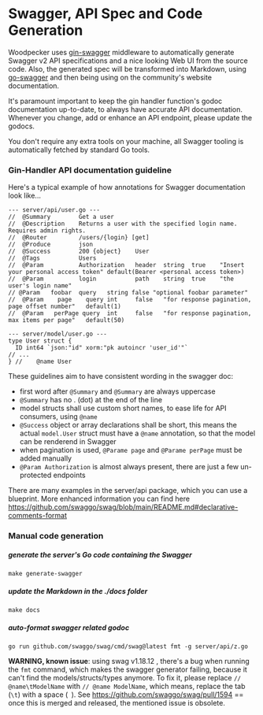 # Swagger, API Spec and Code Generation

Woodpecker uses [gin-swagger](https://github.com/swaggo/gin-swagger) middleware to automatically
generate Swagger v2 API specifications and a nice looking Web UI from the source code.
Also, the generated spec will be transformed into Markdown, using [go-swagger](https://github.com/go-swagger/go-swagger)
and then being using on the community's website documentation.

It's paramount important to keep the gin handler function's godoc documentation up-to-date,
to always have accurate API documentation.
Whenever you change, add or enhance an API endpoint, please update the godocs.

You don't require any extra tools on your machine, all Swagger tooling is automatically fetched by standard Go tools.

### Gin-Handler API documentation guideline

Here's a typical example of how annotations for Swagger documentation look like...

```text
--- server/api/user.go ---
//	@Summary		Get a user
//	@Description	Returns a user with the specified login name. Requires admin rights.
//	@Router			/users/{login} [get]
//	@Produce		json
//	@Success		200	{object}	User
//	@Tags			Users
//	@Param			Authorization	header	string	true	"Insert your personal access token"	default(Bearer <personal access token>)
//	@Param			login			path	string	true	"the user's login name"
// @Param   foobar  query   string false "optional foobar parameter"
//	@Param	  page    query	int		false	"for response pagination, page offset number"	default(1)
//	@Param   perPage query	int		false	"for response pagination, max items per page"	default(50)
```

```text
--- server/model/user.go ---
type User struct {
  ID int64 `json:"id" xorm:"pk autoincr 'user_id'"`
// ...
} //	@name User
```

These guidelines aim to have consistent wording in the swagger doc:
* first word after `@Summary` and `@Summary` are always uppercase
* `@Summary` has no . (dot) at the end of the line
* model structs shall use custom short names, to ease life for API consumers, using `@name`
* `@Success` object or array declarations shall be short, this means the actual `model.User` struct must have a `@name` annotation, so that the model can be renderend in Swagger
* when pagination is used, `@Parame page` and `@Parame perPage` must be added manually
* `@Param Authorization` is almost always present, there are just a few un-protected endpoints

There are many examples in the server/api package, which you can use a blueprint.
More enhanced information you can find here https://github.com/swaggo/swag/blob/main/README.md#declarative-comments-format

### Manual code generation

##### generate the server's Go code containing the Swagger

```shell
make generate-swagger
```

##### update the Markdown in the ./docs folder

```shell
make docs
```

##### auto-format swagger related godoc

```shell
go run github.com/swaggo/swag/cmd/swag@latest fmt -g server/api/z.go
```

**WARNING, known issue**: using swag v1.18.12 , there's a bug when running the `fmt` command,
which makes the swagger generator failing, because it can't find the models/structs/types anymore.
To fix it, please replace `// @name\tModelName` with `// @name ModelName`,
which means, replace the tab (`\t`) with a space (` `).
See https://github.com/swaggo/swag/pull/1594 == once this is merged and released, the mentioned issue is obsolete.
